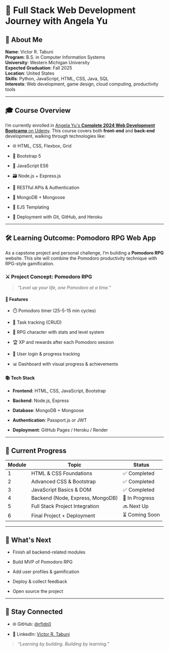 # 🧠 Full Stack Web Development Journey with Angela Yu

## 👤 About Me

**Name**: Victor R. Tabuni  
**Program**: B.S. in Computer Information Systems  
**University**: Western Michigan University  
**Expected Graduation**: Fall 2025  
**Location**: United States  
**Skills**: Python, JavaScript, HTML, CSS, Java, SQL  
**Interests**: Web development, game design, cloud computing, productivity tools

---

## 🎓 Course Overview

I’m currently enrolled in [Angela Yu's **Complete 2024 Web Development Bootcamp** on Udemy](https://www.udemy.com/course/the-complete-web-development-bootcamp/?couponCode=KEEPLEARNING). This course covers both **front-end** and **back-end** development, walking through technologies like:

- 🌐 HTML, CSS, Flexbox, Grid
    
- 🎨 Bootstrap 5
    
- 🧠 JavaScript ES6
    
- 🗃️ Node.js + Express.js
    
- 🔐 RESTful APIs & Authentication
    
- 💾 MongoDB + Mongoose
    
- 🧪 EJS Templating
    
- 🧠 Deployment with Git, GitHub, and Heroku
    

---

## 🛠 Learning Outcome: Pomodoro RPG Web App

As a capstone project and personal challenge, I’m building a **Pomodoro RPG** website. This site will combine the Pomodoro productivity technique with RPG-style gamification.

### ⚔️ Project Concept: Pomodoro RPG

> _“Level up your life, one Pomodoro at a time.”_

#### 🔧 Features

- ⏱️ Pomodoro timer (25-5-15 min cycles)
    
- 💾 Task tracking (CRUD)
    
- 🧙 RPG character with stats and level system
    
- 🏆 XP and rewards after each Pomodoro session
    
- 🔐 User login & progress tracking
    
- 📊 Dashboard with visual progress & achievements
    

#### 📚 Tech Stack

- **Frontend**: HTML, CSS, JavaScript, Bootstrap
    
- **Backend**: Node.js, Express
    
- **Database**: MongoDB + Mongoose
    
- **Authentication**: Passport.js or JWT
    
- **Deployment**: GitHub Pages / Heroku / Render
    

---

## 📅 Current Progress

|Module|Topic|Status|
|---|---|---|
|1|HTML & CSS Foundations|✅ Completed|
|2|Advanced CSS & Bootstrap|✅ Completed|
|3|JavaScript Basics & DOM|✅ Completed|
|4|Backend (Node, Express, MongoDB)|🔄 In Progress|
|5|Full Stack Project Integration|🔜 Next Up|
|6|Final Project + Deployment|⏳ Coming Soon|

---

## 🌱 What's Next

- Finish all backend-related modules
    
- Build MVP of Pomodoro RPG
    
- Add user profiles & gamification
    
- Deploy & collect feedback
    
- Open source the project
    

---

## 📌 Stay Connected

- 🌐 GitHub: [@rfldn0](https://github.com/rfldn0)
    
- 💼 LinkedIn: [Victor R. Tabuni](https://www.linkedin.com/in/victor-rifaldino-tabuni-14856628b/)
    

> _“Learning by building. Building by learning.”_
